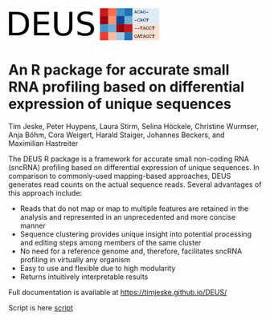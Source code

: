 <img src="./docs/pics/DEUS_logo_v2.png" alt="DEUS logo" width="300px" /> 

# An R package for accurate small RNA profiling based on differential expression of unique sequences 

Tim Jeske, Peter Huypens, Laura Stirm, Selina Höckele, Christine Wurmser, Anja Böhm, Cora Weigert, Harald Staiger, Johannes Beckers, and Maximilian Hastreiter

The DEUS R package is a framework for accurate small non-coding RNA (sncRNA) profiling based on differential expression of unique sequences. In comparison to commonly-used 
mapping-based approaches, DEUS generates read counts on the actual sequence reads. Several advantages of this approach include:

- Reads that do not map or map to multiple features are retained in the analysis and represented in an unprecedented and more concise manner
- Sequence clustering provides unique insight into potential processing and editing steps among members of the same cluster
- No need for a reference genome and, therefore, facilitates sncRNA profiling in virtually any organism
- Easy to use and flexible due to high modularity
- Returns intuitively interpretable results

Full documentation is available at <https://timjeske.github.io/DEUS/>

Script is here <a class="download" href="https://github.com/timjeske/DEUS/raw/master/sample_usage.R" script>script</a>
